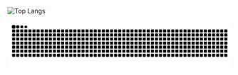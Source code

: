 ![Top Langs](https://github-readme-stats.vercel.app/api/top-langs/?username=SEU_USUARIO&layout=compact&theme=radical)


![Snake animation](https://github.com/eduardofhammes/eduardofhammes/blob/output/github-contribution-grid-snake-dark.svg)

